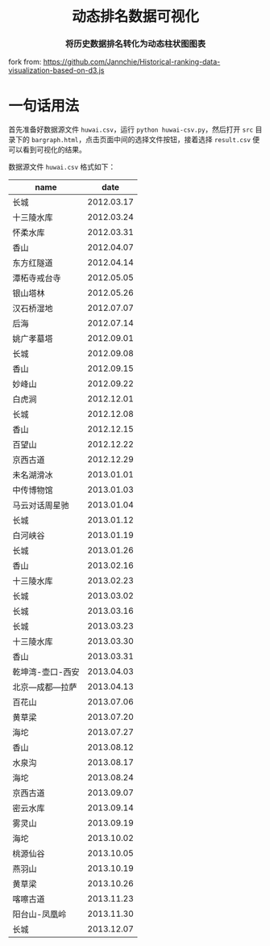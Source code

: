 <h1 align="center">
动态排名数据可视化
</h1>

<h3 align="center">将历史数据排名转化为动态柱状图图表</h3>

fork from: https://github.com/Jannchie/Historical-ranking-data-visualization-based-on-d3.js

# 一句话用法

首先准备好数据源文件 `huwai.csv`，运行 `python huwai-csv.py`，然后打开 `src` 目录下的 `bargraph.html`，点击页面中间的选择文件按钮，接着选择 `result.csv` 便可以看到可视化的结果。

数据源文件 `huwai.csv` 格式如下：

| name  | date  |
| ----- | ----- |
| 长城 | 2012.03.17 |
| 十三陵水库 | 2012.03.24 |
| 怀柔水库 | 2012.03.31 |
| 香山 | 2012.04.07 |
| 东方红隧道 | 2012.04.14 |
| 潭柘寺戒台寺 | 2012.05.05 |
| 银山塔林 | 2012.05.26 |
| 汉石桥湿地 | 2012.07.07 |
| 后海 | 2012.07.14 |
| 姚广孝墓塔 | 2012.09.01 |
| 长城 | 2012.09.08 |
| 香山 | 2012.09.15 |
| 妙峰山 | 2012.09.22 |
| 白虎涧 | 2012.12.01 |
| 长城 | 2012.12.08 |
| 香山 | 2012.12.15 |
| 百望山 | 2012.12.22 |
| 京西古道 | 2012.12.29 |
| 未名湖滑冰 | 2013.01.01 |
| 中传博物馆 | 2013.01.03 |
| 马云对话周星驰 | 2013.01.04 |
| 长城 | 2013.01.12 |
| 白河峡谷 | 2013.01.19 |
| 长城 | 2013.01.26 |
| 香山 | 2013.02.16 |
| 十三陵水库 | 2013.02.23 |
| 长城 | 2013.03.02 |
| 长城 | 2013.03.16 |
| 长城 | 2013.03.23 |
| 十三陵水库 | 2013.03.30 |
| 香山 | 2013.03.31 |
| 乾坤湾-壶口-西安 | 2013.04.03 |
| 北京—成都—拉萨 | 2013.04.13 |
| 百花山 | 2013.07.06 |
| 黄草梁 | 2013.07.20 |
| 海坨 | 2013.07.27 |
| 香山 | 2013.08.12 |
| 水泉沟 | 2013.08.17 |
| 海坨 | 2013.08.24 |
| 京西古道 | 2013.09.07 |
| 密云水库 | 2013.09.14 |
| 雾灵山 | 2013.09.19 |
| 海坨 | 2013.10.02 |
| 桃源仙谷 | 2013.10.05 |
| 燕羽山 | 2013.10.19 |
| 黄草梁 | 2013.10.26 |
| 喀嚓古道 | 2013.11.23 |
| 阳台山-凤凰岭 | 2013.11.30 |
| 长城 | 2013.12.07 |

